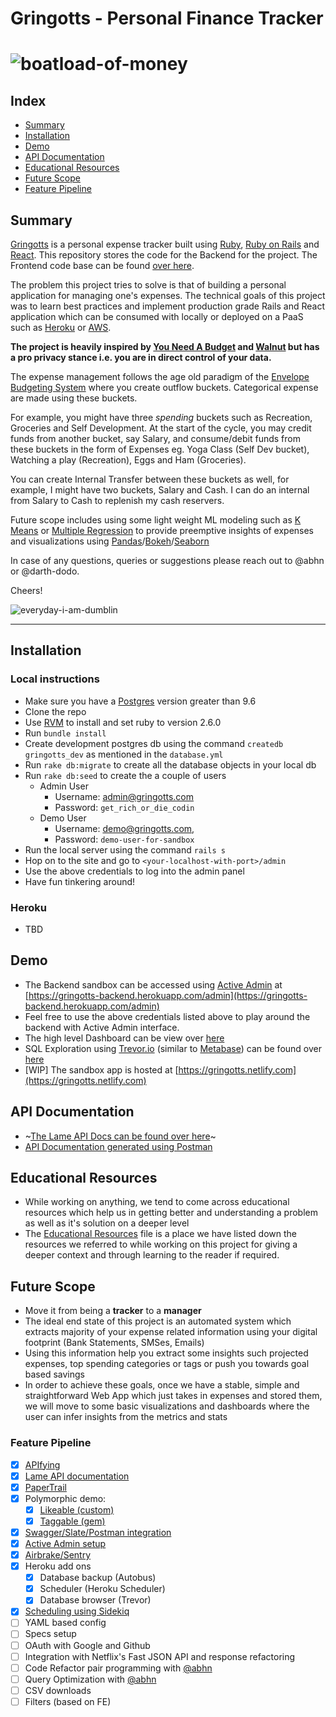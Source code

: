 # Gringotts - Personal Finance Tracker

# ![boatload-of-money](https://media.giphy.com/media/VPnTqJLUwCv60/giphy.gif)

## Index
- [Summary](#summary)
- [Installation](#installation)
- [Demo](#demo)
- [API Documentation](#api-documentation)
- [Educational Resources](#educational-resources)
- [Future Scope](#future-scope)
- [Feature Pipeline](#feature-pipeline)

## Summary

[Gringotts](https://harrypotter.fandom.com/wiki/Gringotts_Wizarding_Bank) is a personal expense tracker built using [Ruby](https://www.ruby-lang.org/en/), [Ruby on Rails](https://rubyonrails.org/) and [React](https://reactjs.org/). This repository stores the code for the Backend for the project. The Frontend code base can be found [over here]().

The problem this project tries to solve is that of building a personal application for managing one's expenses. The technical goals of this project was to learn best practices and implement production grade Rails and React application which can be consumed with locally or deployed on a PaaS such as [Heroku](https://www.heroku.com) or [AWS](https://aws.amazon.com).

**The project is heavily inspired by [You Need A Budget](https://www.youneedabudget.com/) and [Walnut](http://www.getwalnut.com/) but has a pro privacy stance i.e. you are in direct control of your data.**

The expense management follows the age old paradigm of the [Envelope Budgeting System](https://www.moneycrashers.com/envelope-budgeting-system/) where you create outflow buckets. Categorical expense are made using these buckets.

For example, you might have three *spending* buckets such as Recreation, Groceries and Self Development. At the start of the cycle, you may credit funds from another bucket, say Salary, and consume/debit funds from these buckets in the form of Expenses eg. Yoga Class (Self Dev bucket), Watching a play (Recreation), Eggs and Ham (Groceries).

You can create Internal Transfer between these buckets as well, for example, I might have two buckets, Salary and Cash. I can do an internal from Salary to Cash to replenish my cash reservers.

Future scope includes using some light weight ML modeling such as [K Means](https://en.wikipedia.org/wiki/K-means_clustering) or [Multiple Regression](https://en.wikipedia.org/wiki/Linear_regression#Simple_and_multiple_linear_regression) to provide preemptive insights of expenses and visualizations using [Pandas](https://pandas.pydata.org/)/[Bokeh](https://bokeh.pydata.org/en/latest/)/[Seaborn](https://seaborn.pydata.org/)

In case of any questions, queries or suggestions please reach out to @abhn or @darth-dodo.

Cheers!

![everyday-i-am-dumblin](https://media.giphy.com/media/emITthtRQb5ok/source.gif)

---

## Installation
### Local instructions
- Make sure you have a [Postgres](http://postgresguide.com/) version greater than 9.6
- Clone the repo
- Use [RVM](https://rvm.io/) to install and set ruby to version 2.6.0
- Run `bundle install`
- Create development postgres db using the command `createdb gringotts_dev` as mentioned in the `database.yml`
- Run `rake db:migrate` to create all the database objects in your local db
- Run `rake db:seed` to create the a couple of users
    - Admin User
      - Username: admin@gringotts.com
      - Password: `get_rich_or_die_codin`
    - Demo User
      - Username: demo@gringotts.com,
      - Password: `demo-user-for-sandbox`
- Run the local server using the command `rails s`
- Hop on to the site and go to `<your-localhost-with-port>/admin`
- Use the above credentials to log into the admin panel
- Have fun tinkering around!

### Heroku
- TBD

## Demo
- The Backend sandbox can be accessed using [Active Admin](https://github.com/activeadmin/activeadmin) at [https://gringotts-backend.herokuapp.com/admin](https://gringotts-backend.herokuapp.com/admin)
- Feel free to use the above credentials listed above to play around the backend with Active Admin interface.
- The high level Dashboard can be view over [here](https://gringotts-backend.herokuapp.com/admin/dashboard)
- SQL Exploration using [Trevor.io](https://trevor.io/) (similar to [Metabase](https://metabase.com/)) can be found over [here](https://trevor.io/datasources/d4b1dda4-a964-4028-a4e1-c118100e5c0b#rr=33c61763-51a3-4e23-97bf-764489000bc4)
- [WIP] The sandbox app is hosted at [https://gringotts.netlify.com](https://gringotts.netlify.com)

## API Documentation
- ~[The Lame API Docs can be found over here](https://github.com/darth-dodo/gringotts-backend/blob/master/LameAPIDocs.md)~
- [API Documentation generated using Postman](https://documenter.getpostman.com/view/8196826/SVSNJnWy?version=latest)

## Educational Resources
- While working on anything, we tend to come across educational resources which help us in getting better and understanding a problem as well as it's solution on a deeper level
- The [Educational Resources](https://github.com/darth-dodo/gringotts-backend/blob/master/EducationalResources.md) file is a place we have listed down the resources we referred to while working on this project for giving a deeper context and through learning to the reader if required.

## Future Scope
- Move it from being a **tracker** to a **manager**
- The ideal end state of this project is an automated system which extracts majority of your expense related information using your digital footprint (Bank Statements, SMSes, Emails)
- Using this information help you extract some insights such projected expenses, top spending categories or tags or push you towards goal based savings
- In order to achieve these goals, once we have a stable, simple and straightforward Web App which just takes in expenses and stored them, we will move to some basic visualizations and dashboards where the user can infer insights from the metrics and stats

### Feature Pipeline
- [x] [APIfying](https://github.com/darth-dodo/gringotts-backend/pull/9)
- [x] [Lame API documentation](https://github.com/darth-dodo/gringotts-backend/pull/11)
- [x] [PaperTrail](https://github.com/darth-dodo/gringotts-backend/pull/13)
- [x] Polymorphic demo:
  - [x] [Likeable (custom)](https://github.com/darth-dodo/gringotts-backend/pull/14)
  - [x] [Taggable (gem)](https://github.com/darth-dodo/gringotts-backend/pull/15)
- [x] [Swagger/Slate/Postman integration](https://github.com/darth-dodo/gringotts-backend/pull/19)
- [x] [Active Admin setup](https://github.com/darth-dodo/gringotts-backend/pull/22)
- [x] [Airbrake/Sentry](https://github.com/darth-dodo/gringotts-backend/pull/25)
- [x] Heroku add ons
    - [x] Database backup (Autobus)
    - [x] Scheduler (Heroku Scheduler)
    - [x] Database browser (Trevor)
- [x] [Scheduling using Sidekiq](https://github.com/darth-dodo/gringotts-backend/pull/26)
- [ ] YAML based config
- [ ] Specs setup
- [ ] OAuth with Google and Github
- [ ] Integration with Netflix's Fast JSON API and response refactoring
- [ ] Code Refactor pair programming with [@abhn](https://github.com/abhn)
- [ ] Query Optimization with [@abhn](https://github.com/abhn)
- [ ] CSV downloads
- [ ] Filters (based on FE)
